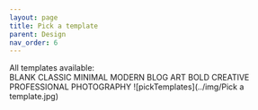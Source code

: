 ```yaml
---
layout: page
title: Pick a template
parent: Design
nav_order: 6
---
```

All templates available:  
BLANK
CLASSIC
MINIMAL
MODERN
BLOG
ART
BOLD
CREATIVE
PROFESSIONAL
PHOTOGRAPHY
![pickTemplates](../img/Pick a template.jpg)